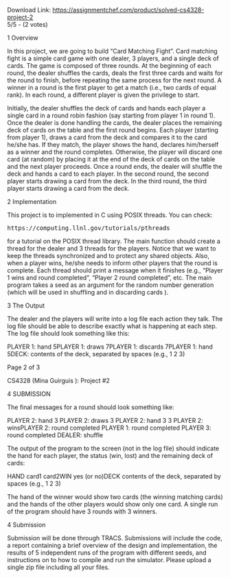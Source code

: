 Download Link: https://assignmentchef.com/product/solved-cs4328-project-2
<br>
5/5 - (2 votes)

<span style="font-family: -apple-system, BlinkMacSystemFont, 'Segoe UI', Roboto, Oxygen-Sans, Ubuntu, Cantarell, 'Helvetica Neue', sans-serif;">1 Overview</span>

In this project, we are going to build “Card Matching Fight”. Card matching fight is a simple card game with one dealer, 3 players, and a single deck of cards. The game is composed of three rounds. At the beginning of each round, the dealer shuffles the cards, deals the first three cards and waits for the round to finish, before repeating the same process for the next round. A winner in a round is the first player to get a match (i.e., two cards of equal rank). In each round, a different player is given the privilege to start.

Initially, the dealer shuffles the deck of cards and hands each player a single card in a round robin fashion (say starting from player 1 in round 1). Once the dealer is done handling the cards, the dealer places the remaining deck of cards on the table and the first round begins. Each player (starting from player 1), draws a card from the deck and compares it to the card he/she has. If they match, the player shows the hand, declares him/herself as a winner and the round completes. Otherwise, the player will discard one card (at random) by placing it at the end of the deck of cards on the table and the next player proceeds. Once a round ends, the dealer will shuffle the deck and hands a card to each player. In the second round, the second player starts drawing a card from the deck. In the third round, the third player starts drawing a card from the deck.

2 Implementation

This project is to implemented in C using POSIX threads. You can check:

<pre>https://computing.llnl.gov/tutorials/pthreads</pre>

for a tutorial on the POSIX thread library. The main function should create a thread for the dealer and 3 threads for the players. Notice that we want to keep the threads synchronized and to protect any shared objects. Also, when a player wins, he/she needs to inform other players that the round is complete. Each thread should print a message when it finishes (e.g., “Player 1 wins and round completed”, “Player 2 round completed”, etc. The main program takes a seed as an argument for the random number generation (which will be used in shuffling and in discarding cards ).

3 The Output

The dealer and the players will write into a log file each action they talk. The log file should be able to describe exactly what is happening at each step. The log file should look something like this:

PLAYER 1: hand 5PLAYER 1: draws 7PLAYER 1: discards 7PLAYER 1: hand 5DECK: contents of the deck, separated by spaces (e.g., 1 2 3)

Page 2 of 3

CS4328 (Mina Guirguis ): Project #2

4 SUBMISSION

The final messages for a round should look something like:

PLAYER 2: hand 3 PLAYER 2: draws 3 PLAYER 2: hand 3 3 PLAYER 2: winsPLAYER 2: round completed PLAYER 1: round completed PLAYER 3: round completed DEALER: shuffle

The output of the program to the screen (not in the log file) should indicate the hand for each player, the status (win, lost) and the remaining deck of cards:

HAND card1 card2WIN yes (or no)DECK contents of the deck, separated by spaces (e.g., 1 2 3)

The hand of the winner would show two cards (the winning matching cards) and the hands of the other players would show only one card. A single run of the program should have 3 rounds with 3 winners.

4 Submission

Submission will be done through TRACS. Submissions will include the code, a report containing a brief overview of the design and implementation, the results of 5 independent runs of the program with different seeds, and instructions on to how to compile and run the simulator. Please upload a single zip file including all your files.